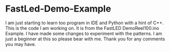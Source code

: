 # FastLed-Demo-Example
I am just starting to learn too program in IDE and Python with a hint of C++.
This is the code I am working on.
It is from the FastLED DemoReel100.ino Example.
I have made some changes to experiment with the patterns.
I am just a beginner at this so please bear with me.
Thank you for any comments you may have.

